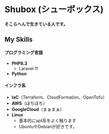 # Shubox (シューボックス)

#### そこらへんで生きている人です。


## My Skills

#### プログラミング言語

- **PHP8.3**
  - Laravel 11
- **Python**
#### インフラ系

- **IaC**（Terraform、CloudFormation、OpenTofu）
- **AWS**（ぼちぼち）
- **GoogleCloud**（まぁまぁ）
- **Linux**
  - 基本的にapt系をよく触ります
  - UbuntuやDebianが好きです。


